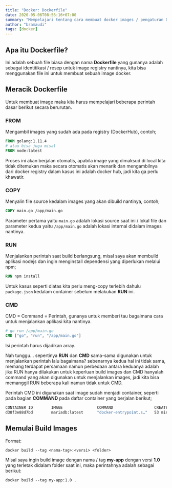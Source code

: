```yaml
---
title: "Docker: Dockerfile"
date: 2020-05-06T08:56:16+07:00
summary: "Mempelajari tentang cara membuat docker images / pengaturan Dockerfile."
author: "bramaudi"
tags: [docker]
---
```


## Apa itu Dockerfile?

Ini adalah sebuah file biasa dengan nama **Dockerfile** yang gunanya adalah sebagai identitikasi / resep untuk image registry nantinya, kita bisa menggunakan file ini untuk membuat sebuah image docker.

## Meracik Dockerfile

Untuk membuat image maka kita harus mempelajari beberapa perintah dasar berikut secara berurutan.

### FROM

Mengambil images yang sudah ada pada registry (DockerHub), contoh;

``` Dockerfile
FROM golang:1.11.4
# atau bisa juga misal
FROM node:latest
```

Proses ini akan berjalan otomatis, apabila image yang dimaksud di local kita tidak ditemukan maka secara otomatis akan menarik dan mengambilnya dari docker registry dalam kasus ini adalah docker hub, jadi kita ga perlu khawatir.

### COPY

Menyalin file source kedalam images yang akan dibuild nantinya, contoh;

``` Dockerfile
COPY main.go /app/main.go
```

Parameter pertama yaitu `main.go` adalah lokasi source saat ini / lokal file dan parameter kedua yaitu `/app/main.go` adalah lokasi internal didalam images nantinya.

### RUN

Menjalankan perintah saat build berlangsung, misal saya akan membuild aplikasi nodejs dan ingin menginstall dependensi yang diperlukan melalui npm;

``` Dockerfile
RUN npm install
```

Untuk kasus seperti diatas kita perlu meng-copy terlebih dahulu `package.json` kedalam container sebelum melakukan **RUN** ini.

### CMD

CMD = Command = Perintah, gunanya untuk memberi tau bagaimana cara untuk menjalankan aplikasi kita nantinya.

``` Dockerfile
# go run /app/main.go
CMD ["go", "run", "/app/main.go"]
```

Isi perintah harus dijadikan array.

Nah tunggu... sepertinya **RUN** dan **CMD** sama-sama digunakan untuk menjalankan perintah lalu bagaimana? sebenarnya kedua hal ini tidak sama, memang terdapat persamaan namun perbedaan antara keduanya adalah jika RUN hanya dilakukan untuk keperluan build images dan CMD hanyalah command yang akan digunakan untuk menjalankan images, jadi kita bisa memanggil RUN beberapa kali namun tidak untuk CMD.

Perintah CMD ini digunakan saat image sudah menjadi container, seperti pada bagian **COMMAND** pada daftar container yang berjalan berikut;

``` bash
CONTAINER ID        IMAGE               COMMAND                  CREATED             STATUS              PORTS                    NAMES
d38f3e88d7bd        mariadb:latest      "docker-entrypoint.s…"   53 minutes ago      Up 53 minutes       0.0.0.0:8083->3306/tcp   pdd-db
```

## Memulai Build Images

Format:
```
docker build --tag <nama-tag>:<versi> <folder>
```

Misal saya ingin build image dengan nama / tag **my-app** dengan versi **1.0** yang terletak didalam folder saat ini, maka perintahnya adalah sebagai berikut:
```
docker build --tag my-app:1.0 .
```
